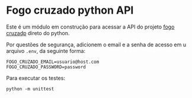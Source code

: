 # Fogo cruzado python API

Este é um módulo em construção para acessar a API do projeto [fogo cruzadp](fogocruzado.org.br) direto do python.

Por questões de segurança, adicionem o email e a senha de acesso em u arquivo `.env`, da seguinte forma:

```
FOGO_CRUZADO_EMAIL=usuario@host.com
FOGO_CRUZADO_PASSWORD=password
```

Para executar os testes:

```
python -m unittest
```